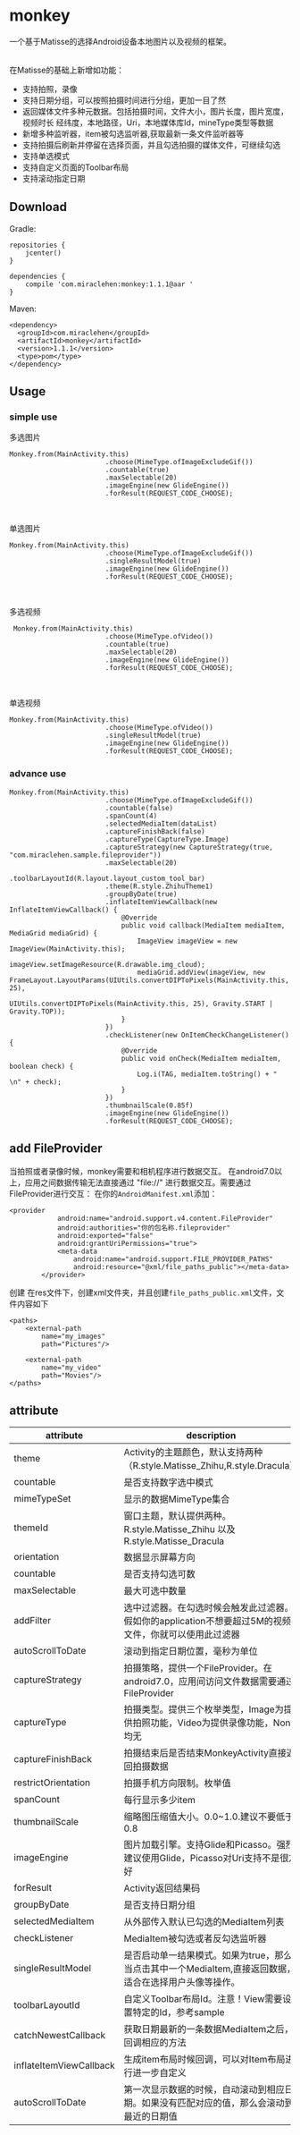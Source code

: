 # monkey
一个基于Matisse的选择Android设备本地图片以及视频的框架。<br>
<br>

在Matisse的基础上新增如功能：
- 支持拍照，录像
- 支持日期分组，可以按照拍摄时间进行分组，更加一目了然
- 返回媒体文件多种元数据。包括拍摄时间，文件大小，图片长度，图片宽度，视频时长
经纬度，本地路径，Uri，本地媒体库Id，mineType类型等数据
- 新增多种监听器，item被勾选监听器,获取最新一条文件监听器等
- 支持拍摄后刷新并停留在选择页面，并且勾选拍摄的媒体文件，可继续勾选
- 支持单选模式
- 支持自定义页面的Toolbar布局
- 支持滚动指定日期





## Download

Gradle:
```
repositories {
    jcenter()
}

dependencies {
    compile 'com.miraclehen:monkey:1.1.1@aar '
}
```

Maven:
```
<dependency>
  <groupId>com.miraclehen</groupId>
  <artifactId>monkey</artifactId>
  <version>1.1.1</version>
  <type>pom</type>
</dependency>
```

## Usage
### simple use

多选图片
```
Monkey.from(MainActivity.this)
                        .choose(MimeType.ofImageExcludeGif())
                        .countable(true)
                        .maxSelectable(20)
                        .imageEngine(new GlideEngine())
                        .forResult(REQUEST_CODE_CHOOSE);
 ```
<br>

 单选图片
 ```
 Monkey.from(MainActivity.this)
                         .choose(MimeType.ofImageExcludeGif())
                         .singleResultModel(true)
                         .imageEngine(new GlideEngine())
                         .forResult(REQUEST_CODE_CHOOSE);
 ```
 <br>

多选视频
 ```
  Monkey.from(MainActivity.this)
                         .choose(MimeType.ofVideo())
                         .countable(true)
                         .maxSelectable(20)
                         .imageEngine(new GlideEngine())
                         .forResult(REQUEST_CODE_CHOOSE);
 ```

 <br>

 单选视频
 ```
 Monkey.from(MainActivity.this)
                         .choose(MimeType.ofVideo())
                         .singleResultModel(true)
                         .imageEngine(new GlideEngine())
                         .forResult(REQUEST_CODE_CHOOSE);
 ```

### advance use
```
Monkey.from(MainActivity.this)
                        .choose(MimeType.ofImageExcludeGif())
                        .countable(false)
                        .spanCount(4)
                        .selectedMediaItem(dataList)
                        .captureFinishBack(false)
                        .captureType(CaptureType.Image)
                        .captureStrategy(new CaptureStrategy(true, "com.miraclehen.sample.fileprovider"))
                        .maxSelectable(20)
                        .toolbarLayoutId(R.layout.layout_custom_tool_bar)
                        .theme(R.style.ZhihuTheme1)
                        .groupByDate(true)
                        .inflateItemViewCallback(new InflateItemViewCallback() {
                            @Override
                            public void callback(MediaItem mediaItem, MediaGrid mediaGrid) {
                                ImageView imageView = new ImageView(MainActivity.this);
                                imageView.setImageResource(R.drawable.img_cloud);
                                mediaGrid.addView(imageView, new FrameLayout.LayoutParams(UIUtils.convertDIPToPixels(MainActivity.this, 25),
                                        UIUtils.convertDIPToPixels(MainActivity.this, 25), Gravity.START | Gravity.TOP));
                            }
                        })
                        .checkListener(new OnItemCheckChangeListener() {
                            @Override
                            public void onCheck(MediaItem mediaItem, boolean check) {
                                Log.i(TAG, mediaItem.toString() + "  \n" + check);
                            }
                        })
                        .thumbnailScale(0.85f)
                        .imageEngine(new GlideEngine())
                        .forResult(REQUEST_CODE_CHOOSE);
```

## add FileProvider
当拍照或者录像时候，monkey需要和相机程序进行数据交互。
在android7.0以上，应用之间数据传输无法直接通过 "file://" 进行数据交互。需要通过FileProvider进行交互：
在你的`AndroidManifest.xml`添加：
```
<provider
            android:name="android.support.v4.content.FileProvider"
            android:authorities="你的包名称.fileprovider"
            android:exported="false"
            android:grantUriPermissions="true">
            <meta-data
                android:name="android.support.FILE_PROVIDER_PATHS"
                android:resource="@xml/file_paths_public"></meta-data>
        </provider>
```
创建 在res文件下，创建xml文件夹，并且创建`file_paths_public.xml`文件，文件内容如下
```
<paths>
    <external-path
        name="my_images"
        path="Pictures"/>

    <external-path
        name="my_video"
        path="Movies"/>
</paths>
```


## attribute
attribute | description
----|------
theme|Activity的主题颜色，默认支持两种（R.style.Matisse_Zhihu,R.style.Dracula）
countable|是否支持数字选中模式
mimeTypeSet|显示的数据MimeType集合
themeId | 窗口主题，默认提供两种。R.style.Matisse_Zhihu 以及 R.style.Matisse_Dracula
orientation | 数据显示屏幕方向
countable | 是否支持勾选可数
maxSelectable | 最大可选中数量
addFilter | 选中过滤器。在勾选时候会触发此过滤器。假如你的application不想要超过5M的视频文件，你就可以使用此过滤器
autoScrollToDate | 滚动到指定日期位置，毫秒为单位
captureStrategy | 拍摄策略，提供一个FileProvider。在android7.0，应用间访问文件数据需要通过FileProvider
captureType | 拍摄类型。提供三个枚举类型，Image为提供拍照功能，Video为提供录像功能，None均无
captureFinishBack | 拍摄结束后是否结束MonkeyActivity直接返回拍摄数据
restrictOrientation | 拍摄手机方向限制。枚举值
spanCount | 每行显示多少item
thumbnailScale | 缩略图压缩值大小。0.0~1.0.建议不要低于0.8
imageEngine | 图片加载引擎。支持Glide和Picasso。强烈建议使用Glide，Picasso对Uri支持不是很友好
forResult | Activity返回结果码
groupByDate | 是否支持日期分组
selectedMediaItem | 从外部传入默认已勾选的MediaItem列表
checkListener | MediaItem被勾选或者反勾选监听器
singleResultModel | 是否启动单一结果模式。如果为true，那么当点击其中一个MediaItem,直接返回数据，适合在选择用户头像等操作。
toolbarLayoutId | 自定义Toolbar布局Id。注意！View需要设置特定的Id，参考sample
catchNewestCallback | 获取日期最新的一条数据MediaItem之后，回调相应的方法
inflateItemViewCallback | 生成item布局时候回调，可以对Item布局进行进一步自定义
autoScrollToDate | 第一次显示数据的时候，自动滚动到相应日期。如果没有匹配对应的值，那么会滚动到最近的日期值





